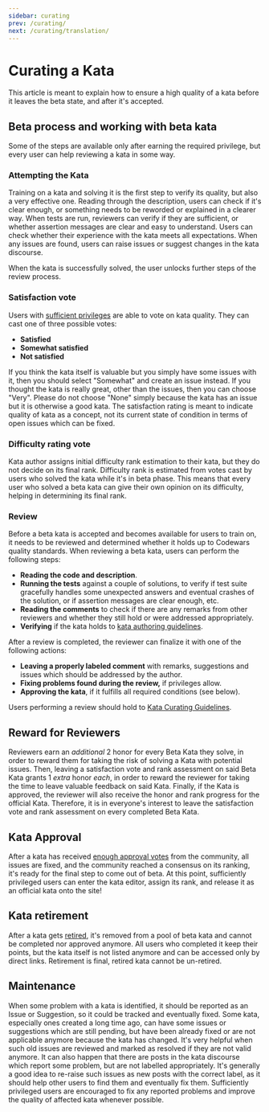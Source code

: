 ```yaml
---
sidebar: curating
prev: /curating/
next: /curating/translation/
---
```


# Curating a Kata

This article is meant to explain how to ensure a high quality of a kata before it leaves the beta state, and after it's accepted.

## Beta process and working with beta kata

Some of the steps are available only after earning the required privilege, but every user can help reviewing a kata in some way.

### Attempting the Kata

Training on a kata and solving it is the first step to verify its quality, but also a very effective one. Reading through the description, users can check if it's clear enough, or something needs to be reworded or explained in a clearer way. When tests are run, reviewers can verify if they are sufficient, or whether assertion messages are clear and easy to understand. Users can check whether their experience with the kata meets all expectations. When any issues are found, users can raise issues or suggest changes in the kata discourse.

When the kata is successfully solved, the user unlocks further steps of the review process.

### Satisfaction vote

Users with [sufficient privileges][privileges-reference] are able to vote on kata quality. They can cast one of three possible votes:

- **Satisfied**
- **Somewhat satisfied**
- **Not satisfied**

If you think the kata itself is valuable but you simply have some issues with it, then you should select "Somewhat" and create an issue instead. If you thought the kata is really great, other than the issues, then you can choose "Very". Please do not choose "None" simply because the kata has an issue but it is otherwise a good kata. The satisfaction rating is meant to indicate quality of kata as a concept, not its current state of condition in terms of open issues which can be fixed.

### Difficulty rating vote

Kata author assigns initial difficulty rank estimation to their kata, but they do not decide on its final rank. Difficulty rank is estimated from votes cast by users who solved the kata while it's in beta phase. This means that every user who solved a beta kata can give their own opinion on its difficulty, helping in determining its final rank.

### Review

Before a beta kata is accepted and becomes available for users to train on, it needs to be reviewed and determined whether it holds up to Codewars quality standards.
When reviewing a beta kata, users can perform the following steps:

- **Reading the code and description**.
- **Running the tests** against a couple of solutions, to verify if test suite gracefully handles some unexpected answers and eventual crashes of the solution, or if assertion messages are clear enough, etc.
- **Reading the comments** to check if there are any remarks from other reviewers and whether they still hold or were addressed appropriately.
- **Verifying** if the kata holds to [kata authoring guidelines][kata-authoring-guidelines].

After a review is completed, the reviewer can finalize it with one of the following actions:

- **Leaving a properly labeled comment** with remarks, suggestions and issues which should be addressed by the author.
- **Fixing problems found during the review,** if privileges allow.
- **Approving the kata**, if it fulfills all required conditions (see below).

Users performing a review should hold to [Kata Curating Guidelines][kata-curating-guidelines].

## Reward for Reviewers

Reviewers earn an _additional_ 2 honor for every Beta Kata they solve, in order to reward them for taking the risk of solving a Kata with potential issues. Then, leaving a satisfaction vote and rank assessment on said Beta Kata grants  1 _extra_ honor _each_, in order to reward the reviewer for taking the time to leave valuable feedback on said Kata. Finally, if the Kata is approved, the reviewer will also receive the honor and rank progress for the official Kata. Therefore, it is in everyone's interest to leave the satisfaction vote and rank assessment on every completed Beta Kata.


## Kata Approval

After a kata has received [enough approval votes][approval-criteria] from the community, all issues are fixed, and the community reached a consensus on its ranking, it's ready for the final step to come out of beta. At this point, sufficiently privileged users can enter the kata editor, assign its rank, and release it as an official kata onto the site!


## Kata retirement

After a kata gets [retired][approval-criteria], it's removed from a pool of beta kata and cannot be completed nor approved anymore. All users who completed it keep their points, but the kata itself is not listed anymore and can be accessed only by direct links. Retirement is final, retired kata cannot be un-retired.


## Maintenance

When some problem with a kata is identified, it should be reported as an Issue or Suggestion, so it could be tracked and eventually fixed.
Some kata, especially ones created a long time ago, can have some issues or suggestions which are still pending, but have been already fixed or are not applicable anymore because the kata has changed. It's very helpful when such old issues are reviewed and marked as resolved if they are not valid anymore. It can also happen that there are posts in the kata discourse which report some problem, but are not labelled appropriately. It's generally a good idea to re-raise such issues as new posts with the correct label, as it should help other users to find them and eventually fix them.
Sufficiently privileged users are encouraged to fix any reported problems and improve the quality of affected kata whenever possible.

[kata-curating-guidelines]: /curating/guidelines/kata/
[kata-authoring-guidelines]: /authoring/guidelines/kata/
[privileges-reference]: /references/gamification/privileges/#privileges
[approval-criteria]: /references/kata-ranking/approval-retire-criteria/
